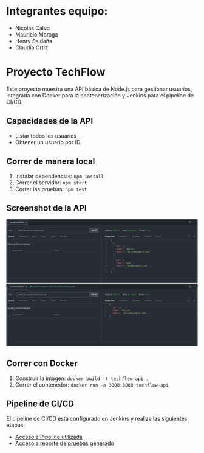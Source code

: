 # Integrantes equipo:

- Nicolas Calvo
- Mauricio Moraga
- Henry Saldaña
- Claudia Ortiz

# Proyecto TechFlow

Este proyecto muestra una API básica de Node.js para gestionar usuarios, integrada con Docker para la contenerización y Jenkins para el pipeline de CI/CD.

## Capacidades de la API

- Listar todos los usuarios
- Obtener un usuario por ID

## Correr de manera local

1. Instalar dependencias: `npm install`
2. Correr el servidor: `npm start`
3. Correr las pruebas: `npm test`

## Screenshot de la API

![image](screenshots/1.png)
![image](screenshots/2.png)

## Correr con Docker

1. Construir la imagen: `docker build -t techflow-api .`
2. Correr el contenedor: `docker run -p 3000:3000 techflow-api`

## Pipeline de CI/CD

El pipeline de CI/CD está configurado en Jenkins y realiza las siguientes etapas:

- [Acceso a Pipeline utilizada](Jenkinsfile)
- [Acceso a reporte de pruebas generado](Reporte/3.txt)
